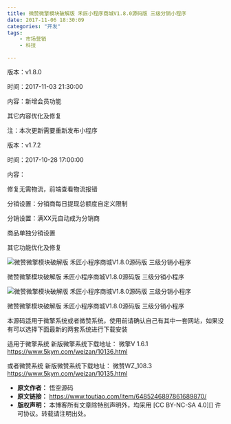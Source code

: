 ```yaml
---
title: 微赞微擎模块破解版 禾匠小程序商城V1.8.0源码版 三级分销小程序
date: 2017-11-06 18:30:09
categories: "开发"
tags:
	- 市场营销
	- 科技

---
```


版本：v1.8.0

时间：2017-11-03 21:30:00

内容：新增会员功能

其它内容优化及修复

注：本次更新需要重新发布小程序

版本：v1.7.2

时间：2017-10-28 17:00:00

内容：

修复无需物流，前端查看物流报错

分销设置：分销商每日提现总额度自定义限制

分销设置：满XX元自动成为分销商

商品单独分销设置

其它功能优化及修复

![微赞微擎模块破解版 禾匠小程序商城V1.8.0源码版 三级分销小程序][_V1.8.0_]

微赞微擎模块破解版 禾匠小程序商城V1.8.0源码版 三级分销小程序

![微赞微擎模块破解版 禾匠小程序商城V1.8.0源码版 三级分销小程序][_V1.8.0_ 1]

微赞微擎模块破解版 禾匠小程序商城V1.8.0源码版 三级分销小程序

本源码适用于微擎系统或者微赞系统，使用前请确认自己有其中一套网站，如果没有可以选择下面最新的两套系统进行下载安装

适用于微擎系统 新版微擎系统下载地址： 微擎V 1.6.1 https://www.5kym.com/weizan/10136.html

或者微赞系统 新版微赞系统下载地址： 微赞WZ\_108.3 https://www.5kym.com/weizan/10135.html


[_V1.8.0_]: /pro/os/crawler/FM3Y-AZVR-FZ7R.jpg
[_V1.8.0_ 1]: /pro/os/crawler/A3EN-FRMV-AMJV.jpg
 *  **原文作者：** 悟空源码
 *  **原文链接：** https://www.toutiao.com/item/6485246897861689870/
 *  **版权声明：** 本博客所有文章除特别声明外，均采用 [CC BY-NC-SA 4.0][] 许可协议。转载请注明出处。